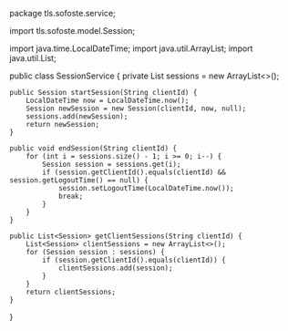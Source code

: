 package tls.sofoste.service;

import tls.sofoste.model.Session;

import java.time.LocalDateTime;
import java.util.ArrayList;
import java.util.List;

public class SessionService {
    private List<Session> sessions = new ArrayList<>();

    public Session startSession(String clientId) {
        LocalDateTime now = LocalDateTime.now();
        Session newSession = new Session(clientId, now, null);
        sessions.add(newSession);
        return newSession;
    }

    public void endSession(String clientId) {
        for (int i = sessions.size() - 1; i >= 0; i--) {
            Session session = sessions.get(i);
            if (session.getClientId().equals(clientId) && session.getLogoutTime() == null) {
                session.setLogoutTime(LocalDateTime.now());
                break;
            }
        }
    }

    public List<Session> getClientSessions(String clientId) {
        List<Session> clientSessions = new ArrayList<>();
        for (Session session : sessions) {
            if (session.getClientId().equals(clientId)) {
                clientSessions.add(session);
            }
        }
        return clientSessions;
    }
}

